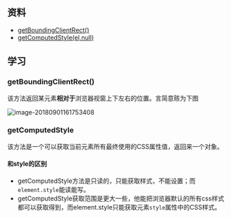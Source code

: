 ## 资料

- [getBoundingClientRect()](https://developer.mozilla.org/zh-CN/docs/Web/API/Element/getBoundingClientRect)
- [getComputedStyle(el,null)](https://developer.mozilla.org/en-US/docs/Web/API/Window/getComputedStyle)

## 学习

### getBoundingClientRect()

该方法返回某元素**相对于**浏览器视窗上下左右的位置。言简意赅为下图

![image-20180901161753408](/Users/zhupeiyuan/Desktop/demos/透明遮罩/assets/image-20180901161753408.png)

### getComputedStyle

该方法是一个可以获取当前元素所有最终使用的CSS属性值，返回来一个对象。

####   **和style的区别**

- getComputedStyle方法是只读的，只能获取样式，不能设置；而`element.style`能读能写。
- getComputedStyle获取范围是更大一些，他能把浏览器默认的所有css样式都可以获取得到，而element.style只能获取元素`style`属性中的CSS样式。

